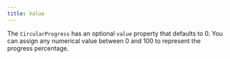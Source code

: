 ```yaml
---
title: Value
---
```


The `CircularProgress` has an optional `value` property that defaults to 0. You can assign any numerical value between 0 and 100 to represent the progress percentage.
